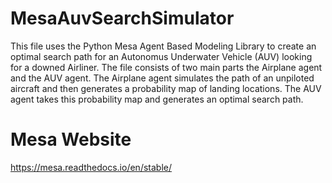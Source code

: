 # MesaAuvSearchSimulator
This file uses the Python Mesa Agent Based Modeling Library to create an optimal search path for an Autonomus Underwater Vehicle (AUV) looking 
for a downed Airliner. The file consists of two main parts the Airplane agent and the AUV agent. The Airplane agent simulates the path of an unpiloted 
aircraft and then generates a probability map of landing locations. The AUV agent takes this probability map and generates an optimal search path. 

# Mesa Website
https://mesa.readthedocs.io/en/stable/
